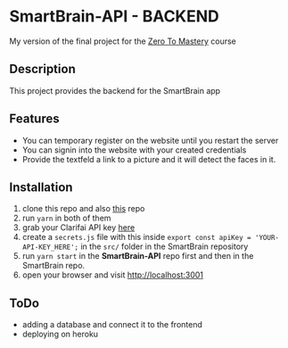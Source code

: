 # SmartBrain-API - BACKEND
My version of the final project for the [Zero To Mastery](https://www.udemy.com/course/the-complete-web-developer-zero-to-mastery/) course

## Description
This project provides the backend for the SmartBrain app

## Features
* You can temporary register on the website until you restart the server
* You can signin into the website with your created credentials
* Provide the textfeld a link to a picture and it will detect the faces in it.

## Installation

1. clone this repo and also [this](https://github.com/crowbarcode/SmartBrain) repo
2. run `yarn` in both of them
3. grab your Clarifai API key [here](https://www.clarifai.com/)
4. create a `secrets.js` file with this inside `export const apiKey = 'YOUR-API-KEY_HERE';` in the `src/` folder in the SmartBrain repository   
5. run `yarn start` in the **SmartBrain-API** repo first and then in the SmartBrain repo.
6. open your browser and visit [http://localhost:3001](http://localhost:3001/)

## ToDo
* adding a database and connect it to the frontend
* deploying on heroku
